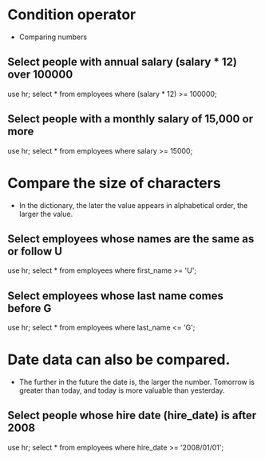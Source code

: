 # Condition operator
- Comparing numbers
## Select people with annual salary (salary * 12) over 100000
use hr;
select
	*
from
	employees
where
	(salary * 12) >= 100000;
## Select people with a monthly salary of 15,000 or more
use hr;
select
	*
from
	employees
where
	salary >= 15000;
# Compare the size of characters
- In the dictionary, the later the value appears in alphabetical order, the larger the value.
## Select employees whose names are the same as or follow U
use hr;
select
	*
from
	employees
where
	first_name >= 'U';
## Select employees whose last name comes before G
use hr;
select
	*
from
	employees
where
	last_name <= 'G';
# Date data can also be compared.
- The further in the future the date is, the larger the number. Tomorrow is greater than today, and today is more valuable than yesterday.
## Select people whose hire date (hire_date) is after 2008
use hr;
select
	*
from
	employees
where
	hire_date >= '2008/01/01';
